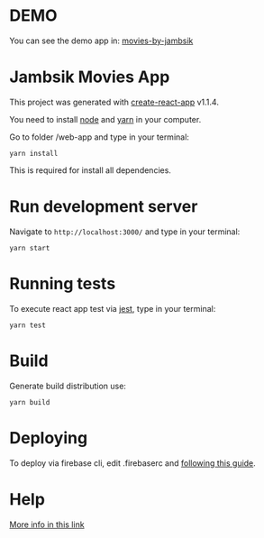 # DEMO
 You can see the demo app in: [movies-by-jambsik](https://movies-by-jambsik.firebaseapp.com)
# Jambsik Movies App 

This project was generated with  [create-react-app](https://github.com/facebook/create-react-app) v1.1.4. 

You need to install [node](https://nodejs.org/es/download) and
 [yarn](https://yarnpkg.com/lang/en/docs/install/#windows-stable) in your computer.
 
 Go to folder /web-app and type in your terminal:
 
 ``
 yarn install
 ``
 
 This is required for install all dependencies.

# Run development server
Navigate to ``http://localhost:3000/`` and type in your terminal:

 ``
 yarn start
 ``
 # Running tests 
 To execute react app test via  [jest](https://facebook.github.io/jest/), 
 type in your terminal:
 
  ``
  yarn test
  ``
 # Build
Generate build distribution use:
 
  ``
  yarn build
  ``
  
# Deploying

 To deploy via firebase cli, edit .firebaserc and [following this guide](https://firebase.google.com/docs/cli/?hl=es-419). 


# Help
 [More info in this link](https://github.com/facebook/create-react-app)
